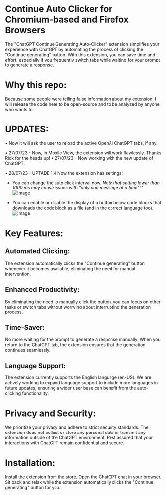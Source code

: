 # Continue Auto Clicker for Chromium-based and Firefox Browsers

The "ChatGPT Continue Generating Auto-Clicker" extension simplifies your experience with ChatGPT by automating the process of clicking the "Continue generating" button. With this extension, you can save time and effort, especially if you frequently switch tabs while waiting for your prompt to generate a response.

# Why this repo:

Because some people were telling false information about my extension, I will release the code here to be open-source and to be analyzed by anyone who wants to.

# UPDATES:
• Now it will ask the user to reload the active OpenAI ChatGPT tabs, if any.

• 27/07/23 - Now, in Mobile View, the extension will work flawlessly. Thanks Rick for the heads up! 
• 27/07/23 - Now working with the new update of ChatGPT.

• 28/07/23 - UPTADE 1.4
             Now the extension has settings:
- You can change the auto click interval now. *Note that setting lower than 1000 ms may cause issues with "only one message at a time"!*
 '
               ![image](https://github.com/pedrohusky/Continue-AutoClicker-for-Chromium-based-and-Firefox-browsers/assets/59580251/c9dfbd17-3b4c-425d-9915-60a995e90bd3)


- You can enable or disable the display of a button below code blocks that downloads the code block as a file (and in the correct language too).
               ![image](https://github.com/pedrohusky/Continue-AutoClicker-for-Chromium-based-and-Firefox-browsers/assets/59580251/c1ae5dba-9615-4165-9bd8-7ae7d7baa9ed)



# Key Features:
## Automated Clicking:
The extension automatically clicks the "Continue generating" button whenever it becomes available, eliminating the need for manual intervention.
## Enhanced Productivity: 
By eliminating the need to manually click the button, you can focus on other tasks or switch tabs without worrying about interrupting the generation process.
## Time-Saver: 
No more waiting for the prompt to generate a response manually. When you return to the ChatGPT tab, the extension ensures that the generation continues seamlessly.
## Language Support:
The extension currently supports the English language (en-US). We are actively working to expand language support to include more languages in future updates, ensuring a wider user base can benefit from the auto-clicking functionality.

# Privacy and Security:
We prioritize your privacy and adhere to strict security standards. The extension does not collect or store any personal data or transmit any information outside of the ChatGPT environment. Rest assured that your interactions with ChatGPT remain confidential and secure.

# Installation:
Install the extension from the store.
Open the ChatGPT chat in your browser.
Sit back and relax while the extension automatically clicks the "Continue generating" button for you.


